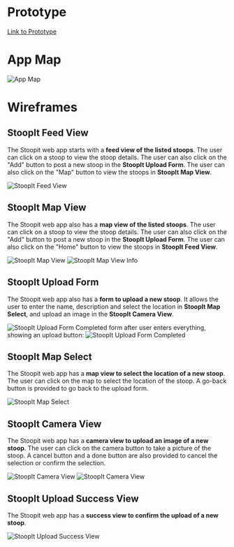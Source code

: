 # Prototype
[Link to Prototype](https://www.figma.com/file/TzBnPo9hP4jpvrlr4lr1GE/StoopIt?node-id=0%3A1&t=1Oypt5zmROygY966-1)

# App Map
<!-- App Map Description -->

<!-- App Map Image -->
![App Map](ux-design/StoopIt-appmap.png)

# Wireframes
<!-- Wireframe Description -->
## StoopIt Feed View
The Stoopit web app starts with a **feed view of the listed stoops**. The user can click on a stoop to view the stoop details. The user can also click on the "Add" button to post a new stoop in the **StoopIt Upload Form**. The user can also click on the "Map" button to view the stoops in **StoopIt Map View**.

![StoopIt Feed View](ux-design/Feed%20View.png)

## StoopIt Map View
The Stoopit web app also has a **map view of the listed stoops**. The user can click on a stoop to view the stoop details. The user can also click on the "Add" button to post a new stoop in the **StoopIt Upload Form**. The user can also click on the "Home" button to view the stoops in **StoopIt Feed View**.

![StoopIt Map View](ux-design/Stoop%20Map%20View.png)
![StoopIt Map View Info](ux-design/Stoop%20Map%20View2.png)

## StoopIt Upload Form
The Stoopit web app also has a **form to upload a new stoop**. It allows the user to enter the name, description and select the location in **StoopIt Map Select**, and upload an image in the **StoopIt Camera View**.

![StoopIt Upload Form](ux-design/Upload%20Stoop%20Form.png)
Completed form after user enters everything, showing an upload button:
![StoopIt Upload Form Completed](ux-design/Upload%20Stoop%20Form%20Completed.png)

## StoopIt Map Select
The Stoopit web app has a **map view to select the location of a new stoop**. The user can click on the map to select the location of the stoop. A go-back button is provided to go back to the upload form.

![StoopIt Map Select](ux-design/Map%20Select.png)

## StoopIt Camera View
The Stoopit web app has a **camera view to upload an image of a new stoop**. The user can click on the camera button to take a picture of the stoop. A cancel button and a done button are also provided to cancel the selection or confirm the selection.

![StoopIt Camera View](ux-design/Camera%20View.png)
![StoopIt Camera View](ux-design/Camera%20Accept.png)

## StoopIt Upload Success View
The Stoopit web app has a **success view to confirm the upload of a new stoop**.

![StoopIt Upload Success View](ux-design/Upload%20Success.png)